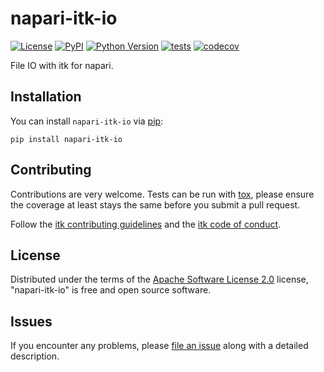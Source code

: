 # napari-itk-io

[![License](https://img.shields.io/pypi/l/napari-itk-io.svg?color=green)](https://github.com/InsightSoftwareConsortium/napari-itk-io/raw/master/LICENSE)
[![PyPI](https://img.shields.io/pypi/v/napari-itk-io.svg?color=green)](https://pypi.org/project/napari-itk-io)
[![Python Version](https://img.shields.io/pypi/pyversions/napari-itk-io.svg?color=green)](https://python.org)
[![tests](https://github.com/InsightSoftwareConsortium/napari-itk-io/workflows/tests/badge.svg)](https://github.com/InsightSoftwareConsortium/napari-itk-io/actions)
[![codecov](https://codecov.io/gh/InsightSoftwareConsortium/napari-itk-io/branch/master/graph/badge.svg)](https://codecov.io/gh/InsightSoftwareConsortium/napari-itk-io)

File IO with itk for napari.

## Installation

You can install `napari-itk-io` via [pip]:

    pip install napari-itk-io

## Contributing

Contributions are very welcome. Tests can be run with [tox], please ensure
the coverage at least stays the same before you submit a pull request.

Follow the [itk contributing
guidelines](https://github.com/InsightSoftwareConsortium/ITK/blob/master/CONTRIBUTING.md)
and the [itk code of
conduct](https://github.com/InsightSoftwareConsortium/ITK/blob/master/CODE_OF_CONDUCT.md).

## License

Distributed under the terms of the [Apache Software License 2.0] license,
"napari-itk-io" is free and open source software.

## Issues

If you encounter any problems, please [file an issue] along with a detailed description.

[napari]: https://github.com/napari/napari
[Cookiecutter]: https://github.com/audreyr/cookiecutter
[@napari]: https://github.com/napari
[MIT]: http://opensource.org/licenses/MIT
[BSD-3]: http://opensource.org/licenses/BSD-3-Clause
[GNU GPL v3.0]: http://www.gnu.org/licenses/gpl-3.0.txt
[GNU LGPL v3.0]: http://www.gnu.org/licenses/lgpl-3.0.txt
[Apache Software License 2.0]: http://www.apache.org/licenses/LICENSE-2.0
[Mozilla Public License 2.0]: https://www.mozilla.org/media/MPL/2.0/index.txt
[cookiecutter-napari-plugin]: https://github.com/napari/cookiecutter-napari-plugin
[file an issue]: https://github.com/InsightSoftwareConsortium/napari-itk-io/issues
[napari]: https://github.com/napari/napari
[tox]: https://tox.readthedocs.io/en/latest/
[pip]: https://pypi.org/project/pip/
[PyPI]: https://pypi.org/
